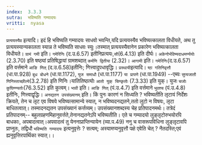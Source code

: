```yaml
---
index:  3.3.3
sutra:  भविष्यति गम्यादयः
vritti:  nyasa
---
```


`प्रत्ययस्यैव` इत्यादि। इदं हि भविष्यति गम्यादयः साधवो भवन्ति,यदि प्रत्ययस्यैव भविष्यत्कालता विधीयते, अथ तु प्रत्ययस्यान्यकालता स्यान्न ते भविष्यति साधवः स्युः।तस्मात् प्रत्ययस्यैवानेन प्रकारेण भविष्यत्कालता विधीयते। `ग्रामं गमी` इति। `गमेरिनिः` (द.उ.6.57) इतीनिप्रत्ययः,`सौ`(6.4.13) इति दीर्घः। `अकेनोर्भविष्यदाधमर्ण्ययोः` (2.3.70) इति षष्ठ्यां प्रतिषिद्धायां ग्रामशब्दात् `कर्मणि द्वितीया` (2.32)। `आगामी` इति। `गमेरिनिः`(द.उ.6.57) इति वर्त्तमाने `आङि णित्` (द.उ.6.58)इतीनिः; णित्त्वादुपधावृद्धिः। `प्रस्थायी`इत्यादि। `ष्ठा गतिनिवृत्तौ` (धा.पा.928) `बुध बोधने` (धा.पा.1172), `युज समाधौ` (धा.पा.1177) `या प्रापणे` (धा.पा.1949) --एब्यः `सुप्यजातौ णिनिस्ताच्छील्ये`(3.2.78) इति णिनिः।यातितिष्ठत्योः `आतो युक् चिण्कृतोः` (7.3.33) इति युक्। युजः `चजोः कुघिण्ण्यतोः`(76.3.52) इति कुत्वम्। `भावी` इति। `आङि णित्` (पं.उ.4.7) इति वर्त्तमाने `भुवश्च` (पं.उ.4.8) इतीनिः, णित्त्वाद्वृद्धिः।
`अनद्यतन उपसंख्यानम्` इति। किं पुनः कारणं न सिध्यति ? भविष्यतीति लृटायं निर्देशः क्रियते, तेन च लृट एव विषये भविष्यत्सामान्ये स्यात्, न भविष्यदनद्यतने,ततो लुटो न विषयः, लृटा बाधितत्वात्। तस्मादनद्यतन उपसंख्यानं कर्त्तव्यम्। उपसंख्यानशब्दस्य चेह प्रतिपादनमर्थः। तत्रेदं प्रतिपादनम्-- बहुलग्रहणमिहानुवर्त्तते,तेनानद्यतनेऽपि भविष्यतीति।
एते च गम्यादयो लुङ्लृटोरुभयोरपि बाधकाः, अपबादत्वात्।अपवादत्वं तु येननाप्राप्तिन्यायेन (व्या.प.49) ननु च वासरूपविधिना लुङ्लृटावपि प्राप्नुतः, तद्विधौ `भविष्यति गम्यादयः` इत्यनुवृत्तेः ? सत्यम्; अस्यामप्यनुवृत्तौ पक्षे एवेति चेत् ? नैतदस्ति;एवं ह्यनुवृत्तिरपार्थिका स्यात्।।

